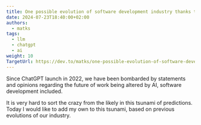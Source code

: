 ```yaml
---
title: One possible evolution of software development industry thanks to LLM
date: 2024-07-23T18:40:00+02:00
authors:
  - matks
tags:
  - llm
  - chatgpt
  - ai
weight: 10
TargetUrl: https://dev.to/matks/one-possible-evolution-of-software-development-industry-thanks-to-llm-1hc7
---
```


Since ChatGPT launch in 2022, we have been bombarded by statements and opinions regarding the future of work being altered by AI, software development included.

It is very hard to sort the crazy from the likely in this tsunami of predictions. Today I would like to add my own to this tsunami, based on previous evolutions of our industry.

<!--more-->
